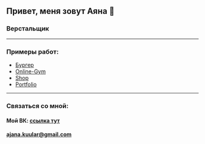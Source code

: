 ## Привет, меня зовут Аяна 👋
### Верстальщик
---
### Примеры работ:
- [Бургер](https://github.com/SanchaiA/Module01-Burger)  
- [Online-Gym](https://github.com/SanchaiA/Module01-Gym)  
- [Shop](https://github.com/SanchaiA/Module02-Shop)  
- [Portfolio](https://sanchaia.github.io/Module02-Portfolio/dist/)  
---
### Связаться со мной:
#### Мой ВК: [ссылка тут](https://vk.com/id156692719)  
#### ajana.kuular@gmail.com
